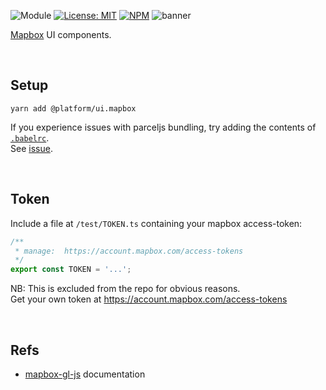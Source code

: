![Module](https://img.shields.io/badge/%40platform-ui.mapbox-%23EA4E7E.svg)
[![License: MIT](https://img.shields.io/badge/license-MIT-blue.svg)](https://opensource.org/licenses/MIT)
[![NPM](https://img.shields.io/npm/v/@platform/ui.mapbox.svg?colorB=blue&style=flat)](https://www.npmjs.com/package/@platform/ui.mapbox)
![banner](https://uiharness.sfo2.digitaloceanspaces.com/%40platform/repo-banners/ui.mapbox.png)

[Mapbox](https://www.mapbox.com/) UI components.

<p>&nbsp;<p>

## Setup

    yarn add @platform/ui.mapbox

If you experience issues with parceljs bundling, try adding the contents of [`.babelrc`](./.babelrc).  
See [issue](https://github.com/parcel-bundler/parcel/issues/1128#issuecomment-497251288).

<p>&nbsp;<p>

## Token
Include a file at `/test/TOKEN.ts` containing your mapbox access-token:

```typescript
/**
 * manage:  https://account.mapbox.com/access-tokens
 */
export const TOKEN = '...';

```
NB: This is excluded from the repo for obvious reasons.  
Get your own token at https://account.mapbox.com/access-tokens


<p>&nbsp;<p>

## Refs

- [mapbox-gl-js](https://docs.mapbox.com/mapbox-gl-js/overview/) documentation


<p>&nbsp;<p>
<p>&nbsp;<p>
